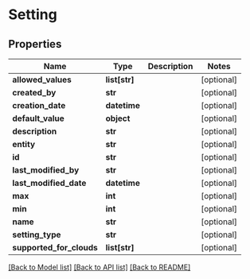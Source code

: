 # Setting

## Properties
Name | Type | Description | Notes
------------ | ------------- | ------------- | -------------
**allowed_values** | **list[str]** |  | [optional] 
**created_by** | **str** |  | [optional] 
**creation_date** | **datetime** |  | [optional] 
**default_value** | **object** |  | [optional] 
**description** | **str** |  | [optional] 
**entity** | **str** |  | [optional] 
**id** | **str** |  | [optional] 
**last_modified_by** | **str** |  | [optional] 
**last_modified_date** | **datetime** |  | [optional] 
**max** | **int** |  | [optional] 
**min** | **int** |  | [optional] 
**name** | **str** |  | [optional] 
**setting_type** | **str** |  | [optional] 
**supported_for_clouds** | **list[str]** |  | [optional] 

[[Back to Model list]](../README.md#documentation-for-models) [[Back to API list]](../README.md#documentation-for-api-endpoints) [[Back to README]](../README.md)

